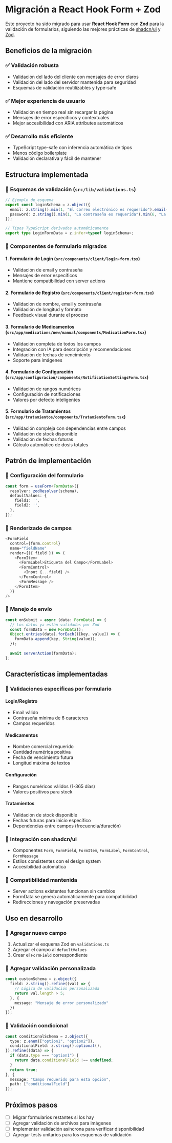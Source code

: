 # Migración a React Hook Form + Zod

Este proyecto ha sido migrado para usar **React Hook Form** con **Zod** para la validación de formularios, siguiendo las mejores prácticas de [shadcn/ui](https://ui.shadcn.com/docs/components/form) y [Zod](https://zod.dev/).

## Beneficios de la migración

### ✅ **Validación robusta**
- Validación del lado del cliente con mensajes de error claros
- Validación del lado del servidor mantenida para seguridad
- Esquemas de validación reutilizables y type-safe

### ✅ **Mejor experiencia de usuario**
- Validación en tiempo real sin recargar la página
- Mensajes de error específicos y contextuales
- Mejor accesibilidad con ARIA attributes automáticos

### ✅ **Desarrollo más eficiente**
- TypeScript type-safe con inferencia automática de tipos
- Menos código boilerplate
- Validación declarativa y fácil de mantener

## Estructura implementada

### 📁 **Esquemas de validación** (`src/lib/validations.ts`)
```typescript
// Ejemplo de esquema
export const loginSchema = z.object({
  email: z.string().min(1, "El correo electrónico es requerido").email("Debe ser un correo electrónico válido"),
  password: z.string().min(1, "La contraseña es requerida").min(6, "La contraseña debe tener al menos 6 caracteres"),
});

// Tipos TypeScript derivados automáticamente
export type LoginFormData = z.infer<typeof loginSchema>;
```

### 📁 **Componentes de formulario migrados**

#### 1. **Formulario de Login** (`src/components/client/login-form.tsx`)
- Validación de email y contraseña
- Mensajes de error específicos
- Mantiene compatibilidad con server actions

#### 2. **Formulario de Registro** (`src/components/client/register-form.tsx`)
- Validación de nombre, email y contraseña
- Validación de longitud y formato
- Feedback visual durante el proceso

#### 3. **Formulario de Medicamentos** (`src/app/medications/new/manual/components/MedicationForm.tsx`)
- Validación completa de todos los campos
- Integración con IA para descripción y recomendaciones
- Validación de fechas de vencimiento
- Soporte para imágenes

#### 4. **Formulario de Configuración** (`src/app/configuracion/components/NotificationSettingsForm.tsx`)
- Validación de rangos numéricos
- Configuración de notificaciones
- Valores por defecto inteligentes

#### 5. **Formulario de Tratamientos** (`src/app/tratamientos/components/TratamientoForm.tsx`)
- Validación compleja con dependencias entre campos
- Validación de stock disponible
- Validación de fechas futuras
- Cálculo automático de dosis totales

## Patrón de implementación

### 🔧 **Configuración del formulario**
```typescript
const form = useForm<FormData>({
  resolver: zodResolver(schema),
  defaultValues: {
    field1: '',
    field2: '',
  },
});
```

### 🔧 **Renderizado de campos**
```typescript
<FormField
  control={form.control}
  name="fieldName"
  render={({ field }) => (
    <FormItem>
      <FormLabel>Etiqueta del Campo</FormLabel>
      <FormControl>
        <Input {...field} />
      </FormControl>
      <FormMessage />
    </FormItem>
  )}
/>
```

### 🔧 **Manejo de envío**
```typescript
const onSubmit = async (data: FormData) => {
  // Los datos ya están validados por Zod
  const formData = new FormData();
  Object.entries(data).forEach(([key, value]) => {
    formData.append(key, String(value));
  });
  
  await serverAction(formData);
};
```

## Características implementadas

### 🎯 **Validaciones específicas por formulario**

#### **Login/Registro**
- Email válido
- Contraseña mínima de 6 caracteres
- Campos requeridos

#### **Medicamentos**
- Nombre comercial requerido
- Cantidad numérica positiva
- Fecha de vencimiento futura
- Longitud máxima de textos

#### **Configuración**
- Rangos numéricos válidos (1-365 días)
- Valores positivos para stock

#### **Tratamientos**
- Validación de stock disponible
- Fechas futuras para inicio específico
- Dependencias entre campos (frecuencia/duración)

### 🎯 **Integración con shadcn/ui**
- Componentes `Form`, `FormField`, `FormItem`, `FormLabel`, `FormControl`, `FormMessage`
- Estilos consistentes con el design system
- Accesibilidad automática

### 🎯 **Compatibilidad mantenida**
- Server actions existentes funcionan sin cambios
- FormData se genera automáticamente para compatibilidad
- Redirecciones y navegación preservadas

## Uso en desarrollo

### 📝 **Agregar nuevo campo**
1. Actualizar el esquema Zod en `validations.ts`
2. Agregar el campo al `defaultValues`
3. Crear el `FormField` correspondiente

### 📝 **Agregar validación personalizada**
```typescript
const customSchema = z.object({
  field: z.string().refine((val) => {
    // Lógica de validación personalizada
    return val.length > 5;
  }, {
    message: "Mensaje de error personalizado"
  })
});
```

### 📝 **Validación condicional**
```typescript
const conditionalSchema = z.object({
  type: z.enum(["option1", "option2"]),
  conditionalField: z.string().optional(),
}).refine((data) => {
  if (data.type === "option1") {
    return data.conditionalField !== undefined;
  }
  return true;
}, {
  message: "Campo requerido para esta opción",
  path: ["conditionalField"]
});
```

## Próximos pasos

- [ ] Migrar formularios restantes si los hay
- [ ] Agregar validación de archivos para imágenes
- [ ] Implementar validación asíncrona para verificar disponibilidad
- [ ] Agregar tests unitarios para los esquemas de validación
